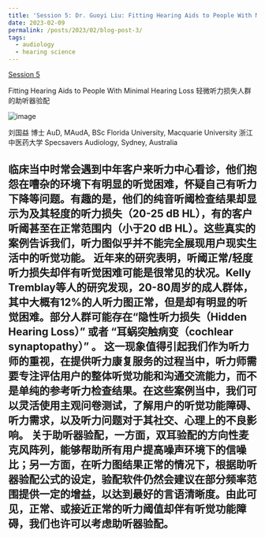 ```yaml
---
title: 'Session 5: Dr. Guoyi Liu: Fitting Hearing Aids to People With Minimal Hearing Loss'
date: 2023-02-09
permalink: /posts/2023/02/blog-post-3/
tags:
  - audiology
  - hearing science
---
```


[Session 5](https://www.bilibili.com/video/BV1Lr421H7hJ/?spm_id_from=333.999.0.0)

Fitting Hearing Aids to People With Minimal Hearing Loss
轻微听力损失人群的助听器验配

![image](https://github.com/sqgwang/sqgwang.github.io/assets/126608806/c46d5bda-35c4-49d2-b8fe-5a087c97a349)

刘国益 博士 AuD, MAudA, BSc
Florida University, Macquarie University 
浙江中医药大学
Specsavers Audiology, Sydney, Australia

临床当中时常会遇到中年客户来听力中心看诊，他们抱怨在嘈杂的环境下有明显的听觉困难，怀疑自己有听力下降等问题。有趣的是，他们的纯音听阈检查结果却显示为及其轻度的听力损失（20-25 dB HL），有的客户听阈甚至在正常范围内（小于20 dB HL）。这些真实的案例告诉我们，听力图似乎并不能完全展现用户现实生活中的听觉功能。
近年来的研究表明，听阈正常/轻度听力损失却伴有听觉困难可能是很常见的状况。Kelly Tremblay等人的研究发现，20-80周岁的成人群体，其中大概有12%的人听力图正常，但是却有明显的听觉困难。部分人群可能存在“隐性听力损失（Hidden Hearing Loss）” 或者 “耳蜗突触病变（cochlear synaptopathy）” 。
这一现象值得引起我们作为听力师的重视，在提供听力康复服务的过程当中，听力师需要专注评估用户的整体听觉功能和沟通交流能力，而不是单纯的参考听力检查结果。在这些案例当中，我们可以灵活使用主观问卷测试，了解用户的听觉功能障碍、听力需求，以及听力问题对于其社交、心理上的不良影响。
关于助听器验配，一方面，双耳验配的方向性麦克风阵列，能够帮助所有用户提高噪声环境下的信噪比；另一方面，在听力图结果正常的情况下，根据助听器验配公式的设定，验配软件仍然会建议在部分频率范围提供一定的增益，以达到最好的言语清晰度。由此可见，正常、或接近正常的听力阈值却伴有听觉功能障碍，我们也许可以考虑助听器验配。
------
